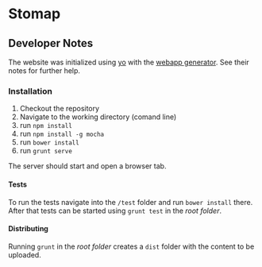 # Stomap

## Developer Notes
The website was initialized using [yo](http://yeoman.io/) with the [webapp generator](https://github.com/yeoman/generator-webapp). See their notes for further help.

### Installation
1. Checkout the repository
1. Navigate to the working directory (comand line)
  1. run `npm install`
  1. run `npm install -g mocha`
  1. run `bower install`
  1. run `grunt serve`

The server should start and open a browser tab.

#### Tests
To run the tests navigate into the `/test` folder and run `bower install` there.
After that tests can be started using `grunt test` in the *root folder*.

#### Distributing
Running `grunt` in the *root folder* creates a `dist` folder with the content to be uploaded.
